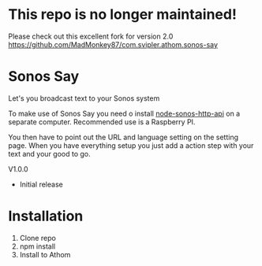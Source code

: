 # This repo is no longer maintained!
Please check out this excellent fork for version 2.0
https://github.com/MadMonkey87/com.svipler.athom.sonos-say


# Sonos Say

Let's you broadcast text to your Sonos system

To make use of Sonos Say you need o install <a href="https://github.com/jishi/node-sonos-http-api">node-sonos-http-api</a> on a separate computer. Recommended use is a Raspberry PI.

You then have to point out the URL and language setting on the setting page. When you have everything setup you just add a action step with your text and your good to go.

V1.0.0
* Initial release


# Installation
1. Clone repo
2. npm install
3. Install to Athom

